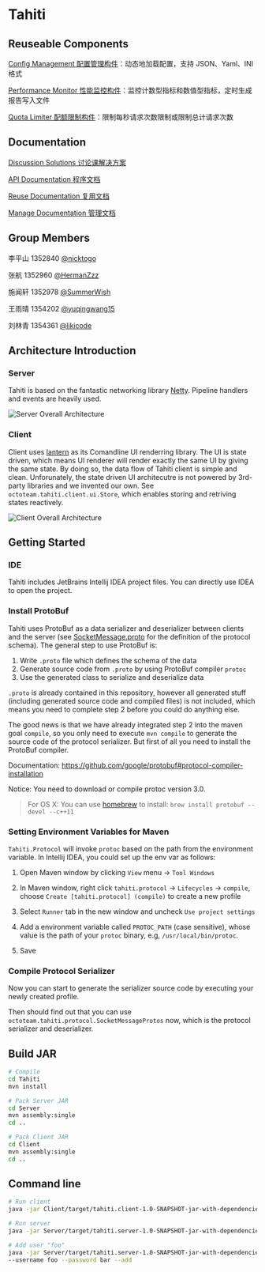 # Tahiti

## Reuseable Components

[Config Management 配置管理构件](https://github.com/SummerWish/TahitiConfigManager)：动态地加载配置，支持 JSON、Yaml、INI 格式

[Performance Monitor 性能监控构件](https://github.com/SummerWish/TahitiPerformanceMonitor)：监控计数型指标和数值型指标，定时生成报告写入文件

[Quota Limiter 配额限制构件](https://github.com/SummerWish/TahitiQuotaLimiter)：限制每秒请求次数限制或限制总计请求次数

## Documentation

[Discussion Solutions 讨论课解决方案](https://github.com/SummerWish/Tahiti/tree/master/doc/discussion_1)

[API Documentation 程序文档](https://summerwish.github.io/Tahiti/)

[Reuse Documentation 复用文档](https://github.com/SummerWish/Tahiti/blob/master/doc/Tahiti%20%E6%9E%84%E4%BB%B6%E8%BD%AF%E4%BB%B6%E5%A4%8D%E7%94%A8%E6%96%87%E6%A1%A3.md)

[Manage Documentation 管理文档](https://github.com/SummerWish/Tahiti/blob/master/doc/Tahiti%20%E7%AE%A1%E7%90%86%E6%96%87%E6%A1%A3.md)

## Group Members

李平山 1352840 [@nicktogo](https://github.com/nicktogo)

张航 1352960 [@HermanZzz](https://github.com/HermanZzz)

施闻轩 1352978 [@SummerWish](https://github.com/SummerWish/)

王雨晴 1354202 [@yuqingwang15](https://github.com/yuqingwang15)

刘林青 1354361 [@likicode](https://github.com/likicode)

## Architecture Introduction

### Server

Tahiti is based on the fantastic networking library [Netty](http://netty.io/). Pipeline handlers and events are heavily used.

![Server Overall Architecture](https://raw.githubusercontent.com/SummerWish/Tahiti/master/doc/architecture/server_overall.png)

### Client

Client uses [lantern](https://github.com/mabe02/lanterna) as its Comandline UI renderring library. The UI is state driven, which means UI renderer will render exactly the same UI by giving the same state. By doing so, the data flow of Tahiti client is simple and clean. Unforunately, the state driven UI architecutre is not powered by 3rd-party libraries and we invented our own. See `octoteam.tahiti.client.ui.Store`, which enables storing and retriving states reactively.

![Client Overall Architecture](https://raw.githubusercontent.com/SummerWish/Tahiti/master/doc/architecture/client_overall.png)

## Getting Started

### IDE

Tahiti includes JetBrains Intellij IDEA project files. You can directly use IDEA to open the project.

### Install ProtoBuf

Tahiti uses ProtoBuf as a data serializer and deserializer between clients and the server (see [SocketMessage.proto](https://github.com/SummerWish/Tahiti/blob/master/Protocol/src/main/proto/SocketMessage.proto) for the definition of the protocol schema). The general step to use ProtoBuf is:

1. Write `.proto` file which defines the schema of the data
2. Generate source code from `.proto` by using ProtoBuf compiler `protoc`
3. Use the generated class to serialize and deserialize data

`.proto` is already contained in this repository, however all generated stuff (including generated source code and compiled files) is not included, which means you need to complete step 2 before you could do anything else.

The good news is that we have already integrated step 2 into the maven goal `compile`, so you only need to execute `mvn compile` to generate the source code of the protocol serializer. But first of all you need to install the ProtoBuf compiler.

Documentation: https://github.com/google/protobuf#protocol-compiler-installation

Notice: You need to download or compile protoc version 3.0.

> For OS X: You can use [homebrew](http://brew.sh/) to install: `brew install protobuf --devel --c++11`

### Setting Environment Variables for Maven

`Tahiti.Protocol` will invoke `protoc` based on the path from the environment variable. In Intellij IDEA, you could set up the env var as follows:

1. Open Maven window by clicking `View` menu -> `Tool Windows`

2. In Maven window, right click `tahiti.protocol` -> `Lifecycles` -> `compile`, choose `Create [tahiti.protocol] (compile)` to create a new profile

3. Select `Runner` tab in the new window and uncheck `Use project settings`

4. Add a environment variable called `PROTOC_PATH` (case sensitive), whose value is the path of your `protoc` binary, e.g, `/usr/local/bin/protoc`.

5. Save

### Compile Protocol Serializer

Now you can start to generate the serializer source code by executing your newly created profile.

Then should find out that you can use `octoteam.tahiti.protocol.SocketMessageProtos` now, which is the protocol serializer and deserializer.

## Build JAR

```bash
# Compile
cd Tahiti
mvn install

# Pack Server JAR
cd Server
mvn assembly:single
cd ..

# Pack Client JAR
cd Client
mvn assembly:single
cd ..
```

## Command line

```bash
# Run client
java -jar Client/target/tahiti.client-1.0-SNAPSHOT-jar-with-dependencies.jar

# Run server
java -jar Server/target/tahiti.server-1.0-SNAPSHOT-jar-with-dependencies.jar

# Add user "foo"
java -jar Server/target/tahiti.server-1.0-SNAPSHOT-jar-with-dependencies.jar \
--username foo --password bar --add
```
